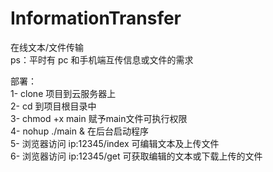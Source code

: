 # InformationTransfer
在线文本/文件传输</br>
ps：平时有 pc 和手机端互传信息或文件的需求</br>

部署：</br>
1- clone 项目到云服务器上</br>
2- cd 到项目根目录中</br>
3- chmod +x main  赋予main文件可执行权限</br>
4- nohup ./main & 在后台启动程序</br>
5- 浏览器访问 ip:12345/index 可编辑文本及上传文件</br>
6- 浏览器访问 ip:12345/get 可获取编辑的文本或下载上传的文件
